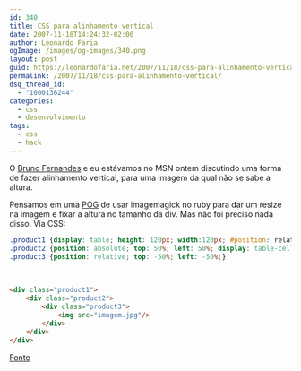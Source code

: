 ```yaml
---
id: 340
title: CSS para alinhamento vertical
date: 2007-11-18T14:24:32-02:00
author: Leonardo Faria
ogImage: /images/og-images/340.png
layout: post
guid: https://leonardofaria.net/2007/11/18/css-para-alinhamento-vertical/
permalink: /2007/11/18/css-para-alinhamento-vertical/
dsq_thread_id:
  - "1000136244"
categories:
  - css
  - desenvolvimento
tags:
  - css
  - hack
---
```

O [Bruno Fernandes](http://www.brunofernandes.com.br/) e eu estávamos no MSN ontem discutindo uma forma de fazer alinhamento vertical, para uma imagem da qual não se sabe a altura.

Pensamos em uma [POG](http://desciclo.pedia.ws/wiki/POG) de usar imagemagick no ruby para dar um resize na imagem e fixar a altura no tamanho da div. Mas não foi preciso nada disso. Via CSS:

```css
.product1 {display: table; height: 120px; width:120px; #position: relative; overflow: hidden; background-color:#fff;}
.product2 {position: absolute; top: 50%; left: 50%; display: table-cell; vertical-align: middle; text-align:center;}
.product3 {position: relative; top: -50%; left: -50%;}
```

&nbsp;&nbsp;

```html
<div class="product1">
    <div class="product2">
        <div class="product3">
            <img src="imagem.jpg"/>
        </div>
    </div>
</div>
```

[Fonte](http://www.jakpsatweb.cz/css/css-vertical-center-solution.html)
